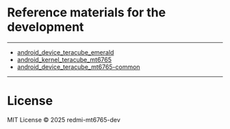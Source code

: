 # Reference materials for the development

---

- [android_device_teracube_emerald](https://gitlab.e.foundation/e/devices/android_device_teracube_emerald)  
- [android_kernel_teracube_mt6765](https://gitlab.e.foundation/e/devices/android_kernel_teracube_mt6765)  
- [android_device_teracube_mt6765-common](https://gitlab.e.foundation/e/devices/android_device_teracube_mt6765-common)  

---

# License

MIT License © 2025 redmi-mt6765-dev

